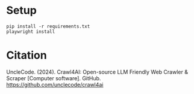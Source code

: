 # Setup
```
pip install -r requirements.txt
playwright install
```

# Citation
UncleCode. (2024). Crawl4AI: Open-source LLM Friendly Web Crawler & Scraper [Computer software].
GitHub. https://github.com/unclecode/crawl4ai
